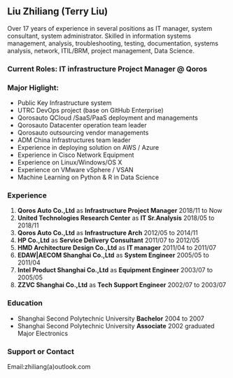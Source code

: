 ## Liu Zhiliang (Terry Liu)

Over 17 years of experience in several positions as IT manager, system consultant, system administrator. Skilled in information systems management, analysis, troubleshooting, testing, documentation, systems analysis, network, ITIL/BRM, project management, Data Science.

### Current Roles: IT infrastructure Project Manager @ Qoros

### Major Higlight:
- Public Key Infrastructure system
- UTRC DevOps project (base on GitHub Enterprise)
- Qorosauto QCloud /SaaS/PaaS deployment and managements
- Qorosauto Datacenter operation team leader
- Qorosauto outsourcing vendor managements
- ADM China Infrastructures team leader 
- Experience in deploying solution on AWS / Azure 
- Experience in Cisco Network Equipment
- Experience on Linux/Windows/OS X
- Experience on VMware vSphere / VSAN
- Machine Learning on Python & R in Data Science 

### Experience
1. **Qoros Auto Co.,Ltd** as **Infrastructure Project Manager** 2018/11 to Now
2. **United Technologies Research Center** as **IT Sr.Analysis** 2018/05 to 2018/11
3. **Qoros Auto Co.,Ltd** as **Infrastructure Arch** 2012/05 to 2014/11
4. **HP Co.,Ltd** as **Service Delivery Consultant** 2011/07 to 2012/05
5. **HMD Architecture Design Co.,Ltd** as **IT manager** 2011/04 to 2011/07
6. **EDAW|AECOM Shanghai Co.,Ltd** as **System Engineer** 2005/05 to 2011/04
7. **Intel Product Shanghai Co.,Ltd** as **Equipment Engineer** 2003/07 to 2005/05
8. **ZZVC Shanghai Co.,Ltd** as **Tech Support Engineer** 2002/07 to 2003/07

### Education
- Shanghai Second Polytechnic University **Bachelor** 2004 to 2007
- Shanghai Second Polytechnic University **Associate** 2002 graduated Major Electronics

### Support or Contact
Email:zhiliang(a)outlook.com
